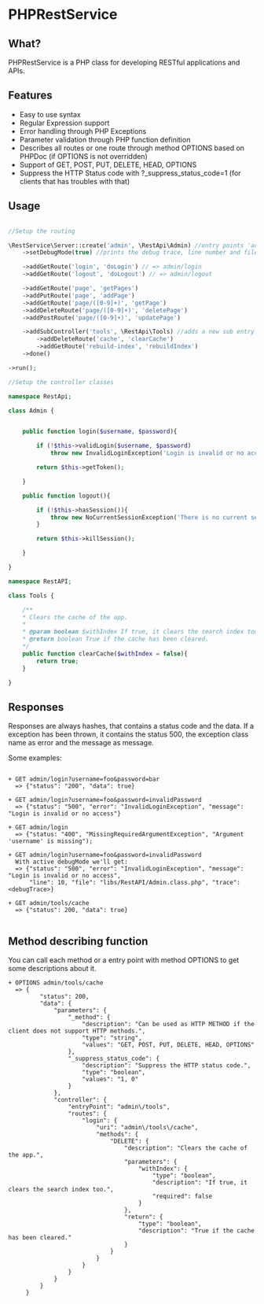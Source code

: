 # PHPRestService

## What?

PHPRestService is a PHP class for developing RESTful applications and APIs.

## Features

+ Easy to use syntax
+ Regular Expression support
+ Error handling through PHP Exceptions
+ Parameter validation through PHP function definition
+ Describes all routes or one route through method OPTIONS based on PHPDoc (if OPTIONS is not overridden)
+ Support of GET, POST, PUT, DELETE, HEAD, OPTIONS
+ Suppress the HTTP Status code with ?_suppress_status_code=1 (for clients that has troubles with that)

## Usage

```php

//Setup the routing

\RestService\Server::create('admin', \RestApi\Admin) //entry points 'admin'
    ->setDebugMode(true) //prints the debug trace, line number and file if a exception has been thrown.

    ->addGetRoute('login', 'doLogin') // => admin/login
    ->addGetRoute('logout', 'doLogout') // => admin/logout

    ->addGetRoute('page', 'getPages')
    ->addPutRoute('page', 'addPage')
    ->addGetRoute('page/([0-9]+)', 'getPage')
    ->addDeleteRoute('page/([0-9]+)', 'deletePage')
    ->addPostRoute('page/([0-9]+)', 'updatePage')

    ->addSubController('tools', \RestApi\Tools) //adds a new sub entry point 'tools' => admin/tools
        ->addDeleteRoute('cache', 'clearCache')
        ->addGetRoute('rebuild-index', 'rebuildIndex')
    ->done()

->run();

//Setup the controller classes

namespace RestApi;

class Admin {


    public function login($username, $password){

        if (!$this->validLogin($username, $password)
            throw new InvalidLoginException('Login is invalid or no access.');

        return $this->getToken();

    }

    public function logout(){

        if (!$this->hasSession()){
            throw new NoCurrentSessionException('There is no current session.');
        }

        return $this->killSession();

    }

}

namespace RestAPI;

class Tools {

    /**
    * Clears the cache of the app.
    *
    * @param boolean $withIndex If true, it clears the search index too.
    * @return boolean True if the cache has been cleared.
    */
    public function clearCache($withIndex = false){
        return true;
    }

}
```


## Responses

Responses are always hashes, that contains a status code and the data. If a exception has been thrown, it contains
the status 500, the exception class name as error and the message as message.

Some examples:

```

+ GET admin/login?username=foo&password=bar
  => {"status": "200", "data": true}

+ GET admin/login?username=foo&password=invalidPassword
  => {"status": "500", "error": "InvalidLoginException", "message": "Login is invalid or no access"}

+ GET admin/login
  => {"status: "400", "MissingRequiredArgumentException", "Argument 'username' is missing");

+ GET admin/login?username=foo&password=invalidPassword
  With active debugMode we'll get:
  => {"status": "500", "error": "InvalidLoginException", "message": "Login is invalid or no access",
      "line": 10, "file": "libs/RestAPI/Admin.class.php", "trace": <debugTrace>}

+ GET admin/tools/cache
  => {"status": 200, "data": true}


```

## Method describing function

You can call each method or a entry point with method OPTIONS to get some descriptions about it.

```
+ OPTIONS admin/tools/cache
  => {
         "status": 200,
         "data": {
             "parameters": {
                 "_method": {
                     "description": "Can be used as HTTP METHOD if the client does not support HTTP methods.",
                     "type": "string",
                     "values": "GET, POST, PUT, DELETE, HEAD, OPTIONS"
                 },
                 "_suppress_status_code": {
                     "description": "Suppress the HTTP status code.",
                     "type": "boolean",
                     "values": "1, 0"
                 }
             },
             "controller": {
                 "entryPoint": "admin\/tools",
                 "routes": {
                     "login": {
                         "uri": "admin\/tools\/cache",
                         "methods": {
                             "DELETE": {
                                 "description": "Clears the cache of the app.",
                                 "parameters": {
                                     "withIndex": {
                                         "type": "boolean",
                                         "description": "If true, it clears the search index too.",
                                         "required": false
                                     }
                                 },
                                 "return": {
                                     "type": "boolean",
                                     "description": "True if the cache has been cleared."
                                 }
                             }
                         }
                     }
                 }
             }
         }
     }

```